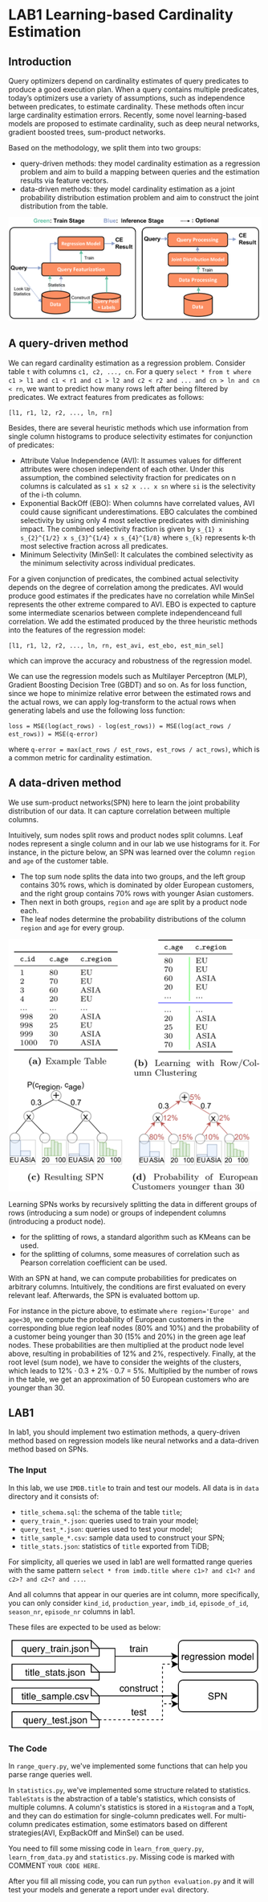 # LAB1 Learning-based Cardinality Estimation

## Introduction
Query optimizers depend on cardinality estimates of query predicates to produce a good execution plan. When a query contains multiple predicates, today’s optimizers use a variety of assumptions, such as independence between predicates, to estimate cardinality. These methods often incur large cardinality estimation errors. Recently, some novel learning-based models are proposed to estimate cardinality, such as deep neural networks, gradient boosted trees, sum-product networks.

Based on the methodology, we split them into two groups:

+ query-driven methods: they model cardinality estimation as a regression problem and aim to build a mapping between queries and the estimation results via feature vectors.
+ data-driven methods: they model cardinality estimation as a joint probability distribution estimation problem and aim to construct the joint distribution from the table.

![methods](learning-based-methods.png)

## A query-driven method

We can regard cardinality estimation as a regression problem. Consider table `t` with columns `c1, c2, ..., cn`. For a query `select * from t where c1 > l1 and c1 < r1 and c1 > l2 and c2 < r2 and ... and cn > ln and cn < rn`, we want to predict how many rows left after being filtered by predicates. We extract features from predicates as follows:
```
[l1, r1, l2, r2, ..., ln, rn]
```
Besides, there are several heuristic methods which use information from single column histograms to produce selectivity estimates for conjunction of predicates:
- Attribute Value Independence (AVI): It assumes values for different attributes were chosen independent of each other. Under this assumption, the combined selectivity fraction for predicates on n columns is calculated as `s1 x s2 x ... x sn` where `si` is the selectivity of the i-th column.
- Exponential BackOff (EBO): When columns have correlated values, AVI could cause significant underestimations. EBO calculates the combined selectivity by using only 4 most selective predicates with diminishing impact. The combined selectivity fraction is given by `s_{1} x s_{2}^{1/2} x s_{3}^{1/4} x s_{4}^{1/8}` where `s_{k}` represents k-th most selective fraction across all predicates.
- Minimum Selectivity (MinSel): It calculates the combined selectivity as the minimum selectivity across individual predicates. 

For a given conjunction of predicates, the combined actual selectivity depends on the degree of correlation among the predicates. AVI would produce good estimates if the predicates have no correlation while MinSel represents the other extreme compared to AVI. EBO is expected to capture some intermediate scenarios between complete independenceand full correlation. We add the estimated produced by the three heuristic methods into the features of the regression model:
```
[l1, r1, l2, r2, ..., ln, rn, est_avi, est_ebo, est_min_sel]
```
which can improve the accuracy and robustness of the regression model.

We can use the regression models such as Multilayer Perceptron (MLP), Gradient Boosting Decision Tree (GBDT) and so on. As for loss function, since we hope to minimize relative error between the estimated rows and the actual rows, we can apply log-transform to the actual rows when generating labels and use the following loss function:
```
loss = MSE(log(act_rows) - log(est_rows)) = MSE(log(act_rows / est_rows)) = MSE(q-error)
```
where `q-error = max(act_rows / est_rows, est_rows / act_rows)`, which is a common metric for cardinality estimation.

## A data-driven method
We use sum-product networks(SPN) here to learn the joint probability distribution of our data. It can capture correlation between multiple columns.

Intuitively, sum nodes split rows and product nodes split columns. Leaf nodes represent a single column and in our lab we use histograms for it. For instance, in the picture below, an SPN was learned over the column `region` and `age` of the customer table.

+  The top sum node splits the data into two groups, and the left group contains 30% rows, which is dominated by older European customers, and the right group contains 70% rows with younger Asian customers.
+  Then next in both groups, `region` and `age` are split by a product node each. 
+  The leaf nodes determine the probability distributions of the column `region` and `age` for every group.

![SPN](spn.png)

Learning SPNs works by recursively splitting the data in different groups of rows (introducing a sum node) or groups of independent columns (introducing a product node). 
+ for the splitting of rows, a standard algorithm such as KMeans can be used. 
+ for the splitting of columns, some measures of correlation such as Pearson correlation coefficient can be used.

With an SPN at hand, we can compute probabilities for predicates on arbitrary columns. Intuitively, the conditions are first evaluated on every relevant leaf. Afterwards, the SPN is evaluated bottom up. 

For instance in the picture above, to estimate `where region='Europe' and age<30`,  we compute the probability of European customers in the corresponding blue region leaf nodes (80% and 10%) and the probability of a customer being younger than 30 (15% and 20%) in the green age leaf nodes. These probabilities are then multiplied at the product node level above, resulting in probabilities of 12% and 2%, respectively. Finally, at the root level (sum node), we have to consider the weights of the clusters, which leads to 12% · 0.3 + 2% · 0.7 = 5%. Multiplied by the number of rows in the table, we get an approximation of 50 European customers who are younger than 30.

## LAB1

In lab1, you should implement two estimation methods, a query-driven method based on regression models like neural networks and a data-driven method based on SPNs.

### The Input

In this lab, we use `IMDB.title` to train and test our models. All data is in `data` directory and it consists of:

+ `title_schema.sql`: the schema of the table `title`;
+ `query_train_*.json`: queries used to train your model;
+ `query_test_*.json`: queries used to test your model;
+ `title_sample_*.csv`: sample data used to construct your SPN;
+ `title_stats.json`: statistics of `title` exported from TiDB;

For simplicity, all queries we used in lab1 are well formatted range queries with the same pattern `select * from imdb.title where c1>? and c1<? and c2>? and c2<? and ...`.

And all columns that appear in our queries are int column, more specifically, you can only consider `kind_id`, `production_year`, `imdb_id`, `episode_of_id`, `season_nr`, `episode_nr` columns in lab1.

These files are expected to be used as below:

![input](input.png)

### The Code

In `range_query.py`, we've implemented some functions that can help you parse range queries well.

In `statistics.py`, we've implemented some structure related to statistics. `TableStats` is the abstraction of a table's statistics, which consists of multiple columns. A column's statistics is stored in a `Histogram` and a `TopN`, and they can do estimation for single-column predicates well. For multi-column predicates estimation, some estimators based on different strategies(AVI, ExpBackOff and MinSel) can be used.

You need to fill some missing code in `learn_from_query.py`, `learn_from_data.py` and `statistics.py`. Missing code is marked with COMMENT `YOUR CODE HERE`.

After you fill all missing code, you can run `python evaluation.py` and it will test your models and generate a report under `eval` directory.

